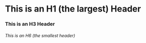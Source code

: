 # This is an H1 (the largest) Header

### This is an H3 Header

###### This is an H6 (the smallest header)
